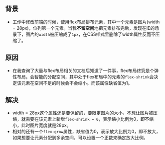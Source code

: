 
## 背景
- 工作中修改前端的时候，使用flex布局排布元素，其中一个元素是图片(width = 28px)，位列第一个元素。当我**不留空间**地把元素排布完后，发现在IE的场景下，图片的`width`被压缩成了`1px`，在CSS样式里删除了width属性反而不压缩了。

## 原因
- 在我查询了大量与flex布局相关的文档后知道了一件事，flex布局终究是个弹性布局，会智能的分配空间，其中处于flex布局中的元素的`flex-shrink`会决定该元素在空间不足的时候会不会缩小。而该属性缺省值为1。

## 解决
- width = 28px这个属性还是要保留的，要限定图片的大小，不想让图片被压缩，就需要在该元素上新增`flex-shrink = 0`，表示缩小比例为0，即不缩小，此时图片宽度就是28px。
- 相对的还有一个`flex-grow`属性，缺省值为0，表示放大比例为0，即不放大，如果想要让元素分配到多余空间，可以设置一个正数来确定放大比例。

